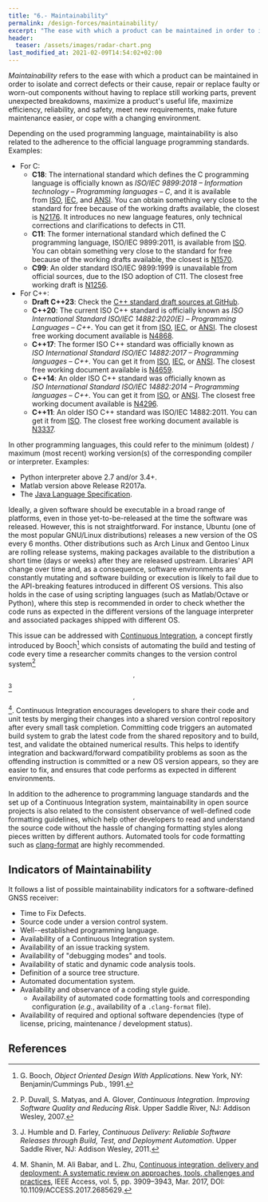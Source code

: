 ```yaml
---
title: "6.- Maintainability"
permalink: /design-forces/maintainability/
excerpt: "The ease with which a product can be maintained in order to isolate and correct defects and cope with a changing environment."
header:
  teaser: /assets/images/radar-chart.png
last_modified_at: 2021-02-09T14:54:02+02:00
---
```


_Maintainability_ refers to the ease with which a product can be maintained in order to isolate and correct defects or their cause, repair or replace faulty or worn-out components without having to replace still working parts, prevent unexpected breakdowns, maximize a product's useful life, maximize efficiency, reliability, and safety, meet new requirements, make future maintenance easier, or cope with a changing environment.

Depending on the used programming language, maintainability is also related to the adherence to the official language programming standards. Examples:

  * For C:
    * **C18**: The international standard which defines the C programming language is officially known as _ISO/IEC 9899:2018 &ndash; Information technology &ndash; Programming languages &ndash; C_, and it is available from [ISO](https://www.iso.org/standard/74528.html), [IEC](https://webstore.iec.ch/publication/63478), and [ANSI](https://webstore.ansi.org/Standards/ISO/ISOIEC98992018). You can obtain something very close to the standard for free because of the working drafts available, the closest is [N2176](https://web.archive.org/web/20181230041359if_/http://www.open-std.org/jtc1/sc22/wg14/www/abq/c17_updated_proposed_fdis.pdf). It introduces no new language features, only technical corrections and clarifications to defects in C11.
    * **C11**: The former international standard which defined the C programming language, ISO/IEC 9899:2011, is available from [ISO](https://www.iso.org/standard/57853.html). You can obtain something very close to the standard for free because of the working drafts available, the closest is [N1570](http://www.open-std.org/jtc1/sc22/WG14/www/docs/n1570.pdf).
    * **C99**: An older standard ISO/IEC 9899:1999 is unavailable from official sources, due to the ISO adoption of C11. The closest free working draft is [N1256](http://www.open-std.org/jtc1/sc22/WG14/www/docs/n1256.pdf).
  * For C++:
    * **Draft C++23**: Check the [C++ standard draft sources at GitHub](https://github.com/cplusplus/draft).
    * **C++20**: The current ISO C++ standard is officially known as _ISO International Standard ISO/IEC 14882:2020(E) &ndash; Programming Languages &ndash; C++_. You can get it from [ISO](https://www.iso.org/standard/79358.html), [IEC](https://webstore.iec.ch/publication/68285), or [ANSI](https://webstore.ansi.org/Standards/ISO/ISOIEC148822020). The closest free working document available is [N4868](https://github.com/cplusplus/draft/releases/download/n4868/n4868.pdf).
    * **C++17**: The former ISO C++ standard was officially known as _ISO International Standard ISO/IEC 14882:2017 &ndash; Programming languages &ndash; C++_. You can get it from [ISO](https://www.iso.org/standard/68564.html), [IEC](https://webstore.iec.ch/publication/62162), or [ANSI](https://webstore.ansi.org/Standards/ISO/ISOIEC148822017). The closest free working document available is [N4659](http://www.open-std.org/jtc1/sc22/wg21/docs/papers/2017/n4659.pdf).
    * **C++14**: An older ISO C++ standard was officially known as _ISO International Standard ISO/IEC 14882:2014 &ndash; Programming languages &ndash; C++_. You can get it from [ISO](https://www.iso.org/standard/64029.html), or [ANSI](https://webstore.ansi.org/RecordDetail.aspx?sku=INCITS/ISO/IEC+14882:2014+(2016)). The closest free working document available is [N4296](http://www.open-std.org/jtc1/sc22/wg21/docs/papers/2014/n4296.pdf).
    * **C++11**: An older ISO C++ standard was ISO/IEC 14882:2011. You can get it from [ISO](https://www.iso.org/standard/50372.html). The closest free working document available is [N3337](http://www.open-std.org/jtc1/sc22/wg21/docs/papers/2012/n3337.pdf).

In other programming languages, this could refer to the minimum (oldest) / maximum (most recent) working version(s) of the corresponding compiler or interpreter. Examples:
  * Python interpreter above 2.7 and/or 3.4+.
  * Matlab version above Release R2017a.
  * The [Java Language Specification](https://docs.oracle.com/javase/specs/).


Ideally, a given software should be executable in a broad range of platforms, even in those yet-to-be-released at the time the software was released. However, this is not straightforward. For instance, Ubuntu (one of the most popular GNU/Linux distributions) releases a new version of the OS every 6 months. Other distributions such as Arch Linux and Gentoo Linux are rolling release systems, making packages available to the distribution a short time (days or weeks) after they are released upstream. Libraries' API change over time and, as a consequence, software environments are constantly mutating and software building or execution is likely to fail due to the API-breaking features introduced in different OS versions. This also holds in the case of using scripting languages (such as Matlab/Octave or Python), where this step is recommended in order to check whether the code runs as expected in the different versions of the language interpreter and associated packages shipped with different OS.

This issue can be addressed with [Continuous Integration](https://en.wikipedia.org/wiki/Continuous_integration), a concept firstly introduced by Booch[^Booch91] which consists of automating the build and testing of code every time a researcher commits changes to the version control system[^Duvall07]$$ ^{,} $$[^Humble11]$$ ^{,} $$[^Shanin17]. Continuous Integration encourages developers to share their code and unit tests by merging their changes into a shared version control repository after every small task completion. Committing code triggers an automated build system to grab the latest code from the shared repository and to build, test, and validate the obtained numerical results. This helps to identify integration and backward/forward compatibility problems as soon as the offending instruction is committed or a new OS version appears, so they are easier to fix, and ensures that code performs as expected in different environments.

In addition to the adherence to programming language standards and the set up of a Continuous Integration system, maintainability in open source projects is also related to the consistent observance of well-defined code formatting guidelines, which help other developers to read and understand the source code without the hassle of changing formatting styles along pieces written by different authors. Automated tools for code formatting such as [clang-format](https://clang.llvm.org/docs/ClangFormat.html) are highly recommended.

## Indicators of Maintainability

It follows a list of possible maintainability indicators for a software-defined GNSS receiver:

* Time to Fix Defects.
* Source code under a version control system.
* Well--established programming language.
* Availability of a Continuous Integration system.
* Availability of an issue tracking system.
* Availability of "debugging modes" and tools.
* Availability of static and dynamic code analysis tools.
* Definition of a source tree structure.
* Automated documentation system.
* Availability and observance of a coding style guide.
  - Availability of automated code formatting tools and corresponding configuration (_e.g._, availability of a `.clang-format` file).
* Availability of required and optional software dependencies (type of license, pricing, maintenance / development status).


## References

[^Booch91]: G. Booch, *Object Oriented Design With Applications*. New York, NY: Benjamin/Cummings Pub., 1991.
[^Duvall07]: P. Duvall, S. Matyas, and A. Glover, *Continuous Integration. Improving Software Quality and Reducing Risk*. Upper Saddle River, NJ: Addison Wesley, 2007.
[^Humble11]: J. Humble and D. Farley, *Continuous Delivery: Reliable Software Releases through Build, Test, and Deployment Automation*. Upper Saddle River, NJ: Addison Wesley, 2011.
[^Shanin17]: M. Shanin, M. Ali Babar, and L. Zhu, [Continuous integration, delivery and deployment: A systematic review on approaches, tools, challenges and practices](https://ieeexplore.ieee.org/document/7884954/), IEEE Access, vol. 5, pp. 3909–3943, Mar. 2017, DOI: 10.1109/ACCESS.2017.2685629.
